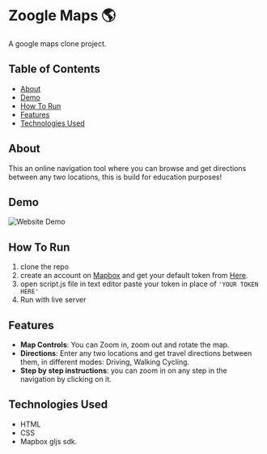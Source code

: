 # Zoogle Maps 🌎

A google maps clone project.

## Table of Contents
- [About](#about)
- [Demo](#demo)
- [How To Run](#demo)
- [Features](#features)
- [Technologies Used](#technologies-used)



## About
This an online navigation tool where you can browse and get directions between any two locations, this is build for education purposes!

## Demo
![Website Demo](Demo.gif)

## How To Run
1. clone the repo
2. create an account on [Mapbox](https://www.mapbox.com/) and get your default token from [Here](https://account.mapbox.com/access-tokens).
3. open script.js file in text editor paste your token in place of `'YOUR TOKEN HERE'`
4. Run with live server
## Features
- **Map Controls**: You can Zoom in, zoom out and rotate the map.
- **Directions**: Enter any two locations and get travel directions between them, in different modes: Driving, Walking Cycling.
- **Step by step instructions**: you can zoom in on any step in the navigation by clicking on it.

## Technologies Used
- HTML
- CSS
- Mapbox gljs sdk.
